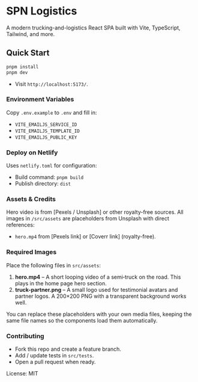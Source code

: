 # SPN Logistics

A modern trucking-and-logistics React SPA built with Vite, TypeScript, Tailwind, and more.

## Quick Start

```bash
pnpm install
pnpm dev
```

* Visit `http://localhost:5173/`.

### Environment Variables

Copy `.env.example` to `.env` and fill in:

* `VITE_EMAILJS_SERVICE_ID`
* `VITE_EMAILJS_TEMPLATE_ID`
* `VITE_EMAILJS_PUBLIC_KEY`

### Deploy on Netlify

Uses `netlify.toml` for configuration:

* Build command: `pnpm build`
* Publish directory: `dist`

### Assets & Credits

Hero video is from [Pexels / Unsplash] or other royalty-free sources.
All images in `/src/assets` are placeholders from Unsplash with direct references:

* `hero.mp4` from [Pexels link] or [Coverr link] (royalty-free).

### Required Images

Place the following files in `src/assets`:

1. **hero.mp4** – A short looping video of a semi‑truck on the road. This plays in the home page hero section.
2. **truck-partner.png** – A small logo used for testimonial avatars and partner logos. A 200×200 PNG with a transparent background works well.

You can replace these placeholders with your own media files, keeping the same file names so the components load them automatically.

### Contributing

* Fork this repo and create a feature branch.
* Add / update tests in `src/tests`.
* Open a pull request when ready.

License: MIT

